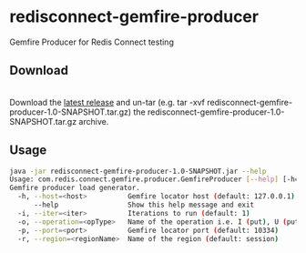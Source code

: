 # redisconnect-gemfire-producer
Gemfire Producer for Redis Connect testing

## Download

<br>Download the [latest release](https://github.com/redis-field-engineering/redisconnect-gemfire-producer/releases) and un-tar (e.g. tar -xvf redisconnect-gemfire-producer-1.0-SNAPSHOT.tar.gz) the redisconnect-gemfire-producer-1.0-SNAPSHOT.tar.gz archive.

## Usage

```bash
java -jar redisconnect-gemfire-producer-1.0-SNAPSHOT.jar --help
Usage: com.redis.connect.gemfire.producer.GemfireProducer [--help] [-h=<host>] [-i=<iter>] [-o=<opType>] [-p=<port>] [-r=<regionName>]
Gemfire producer load generator.
  -h, --host=<host>          Gemfire locator host (default: 127.0.0.1)
      --help                 Show this help message and exit
  -i, --iter=<iter>          Iterations to run (default: 1)
  -o, --operation=<opType>   Name of the operation i.e. I (put), U (put) and D (remove) (default: I)
  -p, --port=<port>          Gemfire locator port (default: 10334)
  -r, --region=<regionName>  Name of the region (default: session)
```